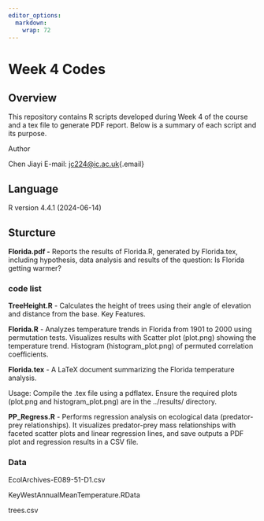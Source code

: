 ```yaml
---
editor_options: 
  markdown: 
    wrap: 72
---
```


# Week 4 Codes

## Overview

This repository contains R scripts developed during Week 4 of the course
and a tex file to generate PDF report. Below is a summary of each script
and its purpose.

Author

Chen Jiayi E-mail: [jc224\@ic.ac.uk](mailto:jc224@ic.ac.uk){.email}

## Language

R version 4.4.1 (2024-06-14)

## Sturcture

**Florida.pdf -** Reports the results of Florida.R, generated by
Florida.tex, including hypothesis, data analysis and results of the
question: Is Florida getting warmer?

### code list

**TreeHeight.R** - Calculates the height of trees using their angle of
elevation and distance from the base. Key Features.

**Florida.R** - Analyzes temperature trends in Florida from 1901 to 2000
using permutation tests. Visualizes results with Scatter plot (plot.png)
showing the temperature trend. Histogram (histogram_plot.png) of
permuted correlation coefficients.

**Florida.tex** - A LaTeX document summarizing the Florida temperature
analysis.

Usage: Compile the .tex file using a pdflatex. Ensure the required plots
(plot.png and histogram_plot.png) are in the ../results/ directory.

**PP_Regress.R** - Performs regression analysis on ecological data
(predator-prey relationships). It visualizes predator-prey mass
relationships with faceted scatter plots and linear regression lines,
and save outputs a PDF plot and regression results in a CSV file.

### Data

EcolArchives-E089-51-D1.csv

KeyWestAnnualMeanTemperature.RData

trees.csv
